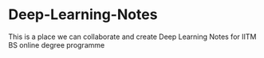 # Deep-Learning-Notes

This is a place we can collaborate and create Deep Learning Notes for IITM BS online degree programme
